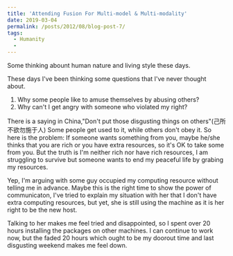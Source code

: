 ```yaml
---
title: 'Attending Fusion For Multi-model & Multi-modality'
date: 2019-03-04
permalink: /posts/2012/08/blog-post-7/
tags:
  - Humanity
  - 
---
```


Some thinking abount human nature and living style these days.

These days I've been thinking some questions that I've never thought about.
1. Why some people like to amuse themselves by abusing others?
2. Why can't I get angry with someone who violated my right?

There is a saying in China,"Don't put those disgusting things on others"(己所不欲勿施于人)
Some people get used to it, while others don't obey it. So here is the problem:
If someone wants something from you, maybe he/she thinks that you are rich or you have extra resources, 
so it's OK to take some from you. But the truth is I'm neither rich nor have rich resources, I am struggling to survive
but someone wants to end my peaceful life by grabing my resources.

Yep, I'm arguing with some guy occupied my computing resource without telling me in advance. Maybe this is the right time
to show the power of communicaton, I've tried to explain my situation with her that I don't have extra computing resources,
but yet, she is still using the machine as it is her right to be the new host. 

Talking to her makes me feel tried and disappointed, so I spent over 20 hours installing the packages on other machines.
I can continue to work now, but the faded 20 hours which ought to be my doorout time and last disgusting weekend makes me feel down.
